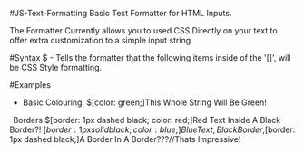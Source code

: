 #JS-Text-Formatting
Basic Text Formatter for HTML Inputs.

The Formatter Currently allows you to used CSS Directly on your text to offer extra customization to a simple input string

#Syntax
$ - Tells the formatter that the following items inside of the '[]', will be CSS Style formatting.

#Examples
- Basic Colouring.
$[color: green;]This Whole String Will Be Green!

-Borders
$[border: 1px dashed black; color: red;]Red Text Inside A Black Border?!
$[border: 1px solid black; color: blue;]Blue Text, Black Border,$[border: 1px dashed black;]A Border In A Border???//Thats Impressive!
